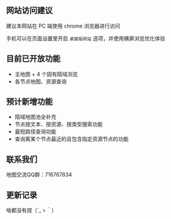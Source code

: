 ## 网站访问建议

建议本网站在 PC 端使用 chrome 浏览器进行访问

手机可以在页面设置里开启 `桌面版网站` 选项，并使用横屏浏览优化体验

## 目前已开放功能

- 主地图 + 4 个固有陌域浏览
- 各节点地图、资源查询

## 预计新增功能

- 陌域地图池全补充
- 节点按文本、按资源、按类型搜索功能
- 最短路径查询功能
- 查询离某个节点最近的且包含指定资源节点的功能

## 联系我们

地图交流QQ群：716767834

## 更新记录

啥都没有捏（´_ゝ｀）